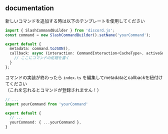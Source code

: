 ## documentation

新しいコマンドを追加する時は以下のテンプレートを使用してください

```ts
import { SlashCommandBuilder } from 'discord.js';
const command = new SlashCommandBuilder().setName('yourCommand');

export default {
  metadata: command.toJSON(),
  callback: async (interaction: CommandInteraction<CacheType>, activeGuild: string) => {
    // ここにコマンドの処理を書く
  }
};
```

コマンドの実装が終わったら `index.ts` を編集してmetadataとcallbackを紐付けてください  
（これを忘れるとコマンドが登録されません！）

```ts
// ...
import yourCommand from 'yourCommand'

export default {
  // ...
  yourCommand: { ...yourCommand },
}
```